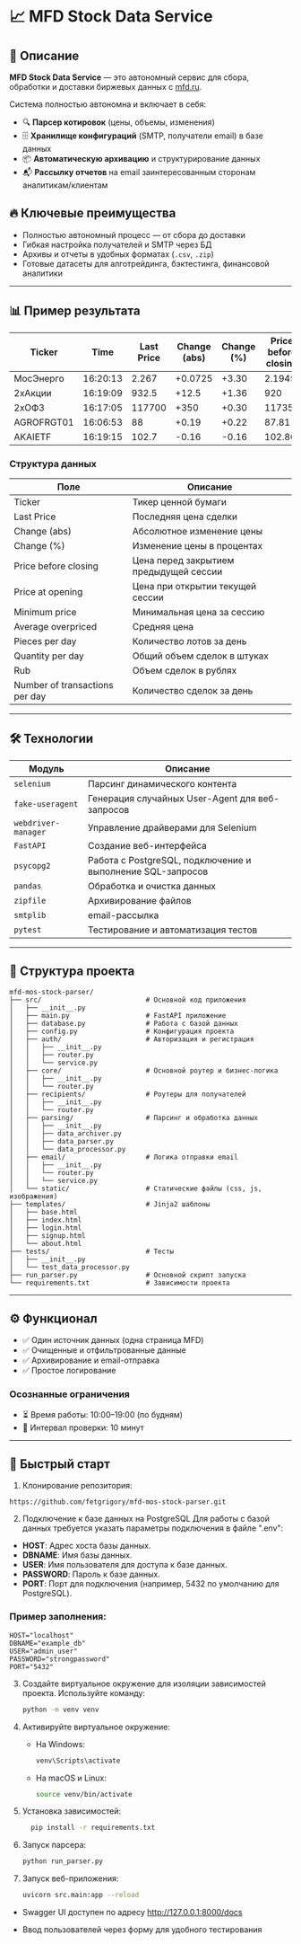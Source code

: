 # 📈 MFD Stock Data Service

## 📌 Описание
**MFD Stock Data Service** — это автономный сервис для сбора, обработки и доставки биржевых данных с [mfd.ru](https://mfd.ru/marketdata/?id=5&mode=0).  

Система полностью автономна и включает в себя:
- 🔍 **Парсер котировок** (цены, объемы, изменения)
- 🗄 **Хранилище конфигураций** (SMTP, получатели email) в базе данных
- 📦 **Автоматическую архивацию** и структурирование данных
- 📬 **Рассылку отчетов** на email заинтересованным сторонам аналитикам/клиентам

## 🔥 Ключевые преимущества
- Полностью автономный процесс — от сбора до доставки
- Гибкая настройка получателей и SMTP через БД
- Архивы и отчеты в удобных форматах (`.csv`, `.zip`)
- Готовые датасеты для алготрейдинга, бэктестинга, финансовой аналитики
---

## 📊 Пример результата

| Ticker          | Time     | Last Price | Change (abs) | Change (%) | Price before closing | Price at opening | Minimum price | Average overpriced | Pieces per day | Quantity per day | Rub| Number of transactions per day |
|-----------------|----------|------------|--------------|------------|--------------------|----------------|---------------|------------------|----------------|-----------------|-----------|-------------------------------|
| МосЭнерго       | 16:20:13 | 2.267      | +0.0725      | +3.30     | 2.1945             | 2.187          | 2.1455        | 2.271            | 2.218          | 19935000        | 44217168  | 4489                          |
| 2хАкции         | 16:19:09 | 932.5      | +12.5        | +1.36     | 920                | 914.5          | 910           | 940              | 927            | 5865            | 5436331   | 83                            |
| 2хОФЗ           | 16:17:05 | 117700     | +350         | +0.30     | 117350             | 117000         | 117000        | 117700           | 117200         | 181             | 21212700  | 14                            |
| AGROFRGT01      | 16:06:53 | 88         | +0.19        | +0.22     | 87.81              | 87.93          | 87.49         | 88               | 87.88          | 313             | 275071    | 61                            |
| AKAIETF         | 16:19:15 | 102.7      | -0.16        |  -0.16    | 102.86             | 102.86         | 102.9         | 102.9            | 102.3          | 258             | 26393     | 76                            |

### Структура данных
Поле | Описание
-----|---------
Ticker | Тикер ценной бумаги
Last Price | Последняя цена сделки
Change (abs)|  Абсолютное изменение цены
Change (%) | Изменение цены в процентах
Price before closing | Цена перед закрытием предыдущей сессии
Price at opening |  Цена при открытии текущей сессии
Minimum price |   Минимальная цена за сессию
Average overpriced |    Средняя цена
Pieces per day |    Количество лотов за день
Quantity per day | Общий объем сделок в штуках
Rub         | Объем сделок в рублях
Number of transactions per day | Количество сделок за день

---


## 🛠️ Технологии

| Модуль          | Описание                          |
|-----------------|-----------------------------------|
| `selenium`      | Парсинг динамического контента|
| `fake-useragent`| Генерация случайных User-Agent для веб-запросов|
| `webdriver-manager`| Управление драйверами для Selenium|
| `FastAPI`| Создание веб-интерфейса|
| `psycopg2`| Работа с PostgreSQL, подключение и выполнение SQL-запросов|
| `pandas`| Обработка и очистка данных|
| `zipfile`| Архивирование файлов|
| `smtplib`| email-рассылка|
| `pytest`| Тестирование и автоматизация тестов|
---

## 📁 Структура проекта
```text
mfd-mos-stock-parser/
├── src/                          # Основной код приложения
│   ├── __init__.py
│   ├── main.py                   # FastAPI приложение
│   ├── database.py               # Работа с базой данных
│   ├── config.py                 # Конфигурация проекта
│   ├── auth/                     # Авторизация и регистрация
│   │   ├── __init__.py
│   │   ├── router.py
│   │   └── service.py
│   ├── core/                     # Основной роутер и бизнес-логика
│   │   ├── __init__.py
│   │   └── router.py
│   ├── recipients/               # Роутеры для получателей
│   │   ├── __init__.py
│   │   └── router.py
│   ├── parsing/                  # Парсинг и обработка данных
│   │   ├── __init__.py
│   │   ├── data_archiver.py
│   │   ├── data_parser.py
│   │   └── data_processor.py
│   ├── email/                    # Логика отправки email
│   │   ├── __init__.py
│   │   └── router.py
│   │   └── service.py
│   └── static/                   # Статические файлы (css, js, изображения)
├── templates/                    # Jinja2 шаблоны
│   ├── base.html
│   ├── index.html
│   ├── login.html
│   ├── signup.html
│   └── about.html
├── tests/                        # Тесты
│   ├── __init__.py
│   └── test_data_processor.py
├── run_parser.py                 # Основной скрипт запуска
└── requirements.txt              # Зависимости проекта
```
---

## ⚙️ Функционал
- ✅ Один источник данных (одна страница MFD)
- ✅ Очищенные и отфильтрованные данные
- ✅ Архивирование и email-отправка
- ✅ Простое логирование

### Осознанные ограничения
- ⏳ Время работы: 10:00–19:00 (по будням)
- 🔁 Интервал проверки: 10 минут

---

## 🚀 Быстрый старт
1. Клонирование репозитория:
 ```
https://github.com/fetgrigory/mfd-mos-stock-parser.git
   ```
2. Подключение к базе данных на PostgreSQL
Для работы с базой данных требуется указать параметры подключения в файле ".env":

- **HOST**: Адрес хоста базы данных.
- **DBNAME**: Имя базы данных.
- **USER**: Имя пользователя для доступа к базе данных.
- **PASSWORD**: Пароль к базе данных.
- **PORT**: Порт для подключения (например, 5432 по умолчанию для PostgreSQL).

### Пример заполнения:
```plaintext
HOST="localhost"
DBNAME="example_db"
USER="admin_user"
PASSWORD="strongpassword"
PORT="5432"
```
3. Создайте виртуальное окружение для изоляции зависимостей проекта. 
   Используйте команду:
   ```bash
   python -m venv venv
   ```

4. Активируйте виртуальное окружение:
   - На Windows:
     ```bash
     venv\Scripts\activate
     ```
   - На macOS и Linux:
     ```bash
     source venv/bin/activate
     ```
5. Установка зависимостей:
   ```bash
     pip install -r requirements.txt
     ```
6. Запуск парсера:
   ```bash
   python run_parser.py
   ```

7. Запуск веб-приложения:
   ```bash
   uvicorn src.main:app --reload
   ```
- Swagger UI доступен по адресу http://127.0.0.1:8000/docs

- Ввод пользователей через форму для удобного тестирования
